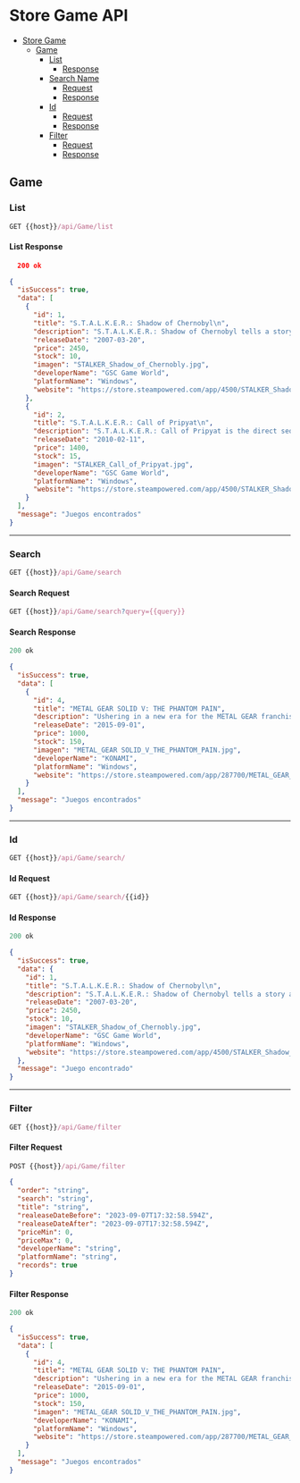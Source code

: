 # Store Game API
- [Store Game](#store-game-api)
    - [Game](#list)
      - [List](#list)
         - [Response](#list-response)
      - [Search Name](#game-search)
        - [Request](#search-request)
        - [Response](#search-response)
      - [Id](#game-id)
        - [Request](#id-request)
        - [Response](#id-response)
      - [Filter](#filter)
        - [Request](#filter-request)
        - [Response](#filter-response)


## Game

### List
```js
GET {{host}}/api/Game/list
```

#### List Response
```json	
  200 ok
```
```json
{
  "isSuccess": true,
  "data": [
    {
      "id": 1,
      "title": "S.T.A.L.K.E.R.: Shadow of Chernobyl\n",
      "description": "S.T.A.L.K.E.R.: Shadow of Chernobyl tells a story about survival in the Zone – a very dangerous place, where you fear not only the radiation, anomalies and deadly creatures, but other S.T.A.L.K.E.R.s, who have their own goals and wishes.\n",
      "releaseDate": "2007-03-20",
      "price": 2450,
      "stock": 10,
      "imagen": "STALKER_Shadow_of_Chernobly.jpg",
      "developerName": "GSC Game World",
      "platformName": "Windows",
      "website": "https://store.steampowered.com/app/4500/STALKER_Shadow_of_Chernobyl/"
    },
    {
      "id": 2,
      "title": "S.T.A.L.K.E.R.: Call of Pripyat\n",
      "description": "S.T.A.L.K.E.R.: Call of Pripyat is the direct sequel of the S.T.A.L.K.E.R.: Shadow of Chernobyl. As a Major Alexander Degtyarev you should investigate the crash of the governmental helicopters around the Zone and find out, what happened there.\n",
      "releaseDate": "2010-02-11",
      "price": 1400,
      "stock": 15,
      "imagen": "STALKER_Call_of_Pripyat.jpg",
      "developerName": "GSC Game World",
      "platformName": "Windows",
      "website": "https://store.steampowered.com/app/4500/STALKER_Shadow_of_Chernobyl/"
    }
  ],
  "message": "Juegos encontrados"
}
```

- - -

### Search
```js
GET {{host}}/api/Game/search
```

#### Search Request
```js
GET {{host}}/api/Game/search?query={{query}}
```

#### Search Response
```js
200 ok
```

```json
{
  "isSuccess": true,
  "data": [
    {
      "id": 4,
      "title": "METAL GEAR SOLID V: THE PHANTOM PAIN",
      "description": "Ushering in a new era for the METAL GEAR franchise with cutting-edge technology powered by the Fox Engine, METAL GEAR SOLID V: The Phantom Pain, will provide players a first-rate gaming experience as they are offered tactical freedom to carry out open-world missions.",
      "releaseDate": "2015-09-01",
      "price": 1000,
      "stock": 150,
      "imagen": "METAL_GEAR SOLID_V_THE_PHANTOM_PAIN.jpg",
      "developerName": "KONAMI",
      "platformName": "Windows",
      "website": "https://store.steampowered.com/app/287700/METAL_GEAR_SOLID_V_THE_PHANTOM_PAIN/"
    }
  ],
  "message": "Juegos encontrados"
}
```

- - -

### Id
```js
GET {{host}}/api/Game/search/
```

#### Id Request
```js
GET {{host}}/api/Game/search/{{id}}
```

#### Id Response
```js
200 ok
```

```json
{
  "isSuccess": true,
  "data": {
    "id": 1,
    "title": "S.T.A.L.K.E.R.: Shadow of Chernobyl\n",
    "description": "S.T.A.L.K.E.R.: Shadow of Chernobyl tells a story about survival in the Zone – a very dangerous place, where you fear not only the radiation, anomalies and deadly creatures, but other S.T.A.L.K.E.R.s, who have their own goals and wishes.\n",
    "releaseDate": "2007-03-20",
    "price": 2450,
    "stock": 10,
    "imagen": "STALKER_Shadow_of_Chernobly.jpg",
    "developerName": "GSC Game World",
    "platformName": "Windows",
    "website": "https://store.steampowered.com/app/4500/STALKER_Shadow_of_Chernobyl/"
  },
  "message": "Juego encontrado"
}
```

- - -

### Filter
```js
GET {{host}}/api/Game/filter
```

#### Filter Request
```js
POST {{host}}/api/Game/filter
```

```json
{
  "order": "string",
  "search": "string",
  "title": "string",
  "realeaseDateBefore": "2023-09-07T17:32:58.594Z",
  "realeaseDateAfter": "2023-09-07T17:32:58.594Z",
  "priceMin": 0,
  "priceMax": 0,
  "developerName": "string",
  "platformName": "string",
  "records": true
}
```

#### Filter Response
```js
200 ok
```

```json
{
  "isSuccess": true,
  "data": [
    {
      "id": 4,
      "title": "METAL GEAR SOLID V: THE PHANTOM PAIN",
      "description": "Ushering in a new era for the METAL GEAR franchise with cutting-edge technology powered by the Fox Engine, METAL GEAR SOLID V: The Phantom Pain, will provide players a first-rate gaming experience as they are offered tactical freedom to carry out open-world missions.",
      "releaseDate": "2015-09-01",
      "price": 1000,
      "stock": 150,
      "imagen": "METAL_GEAR SOLID_V_THE_PHANTOM_PAIN.jpg",
      "developerName": "KONAMI",
      "platformName": "Windows",
      "website": "https://store.steampowered.com/app/287700/METAL_GEAR_SOLID_V_THE_PHANTOM_PAIN/"
    }
  ],
  "message": "Juegos encontrados"
}
```